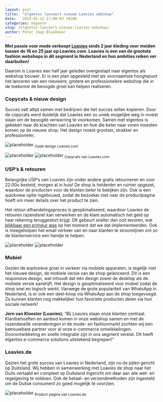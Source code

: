 ```yaml
---
layout: post
title:  "elgentos lanceert nieuwe Loavies webshop"
date:   2014-05-12 17:00:03 +0100
categories: magento
slug: /elgentos-lanceert-nieuwe-loavies-webshop/
author: Peter Jaap Blaakmeer
---
```

**Met passie voor mode verkoopt [Loavies](https://www.loavies.com/) sinds 2 jaar kleding voor meiden tussen de 16 en 25 jaar op Loavies.com. Loavies is een van de grootste fashion webshops in dit segment in Nederland en hun ambities reiken ver daarbuiten!**

Daarom is Loavies een half jaar geleden overgestapt naar elgentos als webshop bouwer. Er is een plan opgesteld met als voornaamste hoogtepunt het lanceren van een nieuwere, grotere en professionelere webshop die in de toekomst de beoogde groei kan helpen realiseren.


### Copycats & nieuw design
Succes valt altijd samen met bedrijven die het succes willen kopieren. Door de copycats werd duidelijk dat Loavies een zo uniek mogelijke weg in moest slaan om de beoogde verwarring te voorkomen. Samen met elgentos is gekeken naar de krachten van Loavies en hoe die beter naar voren moesten komen op de nieuwe shop. Het design moest grootser, strakker en professioneler.

![placeholder](http://placehold.it/800x400 "Product pagina van Loavies.de")
<sub>Oude design Loavies.com</sub>

![placeholder](http://placehold.it/800x400 "Product pagina van Loavies.de")
![placeholder](http://placehold.it/800x400 "Copycats van Loavies.com")
<sub>Copycats van Loavies.com</sub>

### USP’s & retouren
Belangrijke USP’s van Loavies zijn onder andere gratis retourneren en voor 22:00u besteld, morgen al in huis! De shop is helderder en ruimer opgezet, waardoor de producten voor de klanten beter te bekijken zijn. Ook is een quickview optie ingebouwd, zodat de bezoeker niet naar de productpagina hoeft om meer details over het product te zien.

Het retour-afhandelingsproces is geoptimaliseerd, waardoor Loavies de retouren razendsnel kan verwerken en de klant automatisch het geld op haar rekening teruggestort krijgt. Dit gebeurt sneller dan ooit tevoren, wat [blijkbaar een primeur was](http://www.twinklemagazine.nl/nieuws/2014/12/automatisch-retouren-crediteren-met-nieuwe-plug-in/index.xml) op het moment dat we dat implementeerden. Ook is meegeholpen het email verkeer van en naar klanten te stroomlijnen om zo de klantenservice een handje te helpen.

![placeholder](http://placehold.it/800x400 "Product pagina van Loavies.de")
![placeholder](http://placehold.it/800x400 "Product pagina van Loavies.de")

### Mobiel
Gezien de explosieve groei in verkeer via mobiele apparaten, is tegelijk met het nieuwe design, de mobiele versie van de shop gelanceerd. Dit is een responsive design, wat inhoudt dat één design zowel de desktop als de mobiele versie aandrijft. Het design is geoptimaliseerd voor mobiel zodat de shop snel en logisch werkt. Vanwege de grote populariteit van WhatsApp in Nederland, is er ook een deel-knop via WhatsApp aan de shop toegevoegd. Zo kunnen klanten nog makkelijker hun favoriete producten delen via hun sociale netwerk!

**Jorn van Klooster (Loavies)**; “Bij Loavies staan onze klanten centraal. Klantbehoeften en aanbod komen in onze webshop samen en met de razendsnelle veranderingen in de mode- en fashionmarkt zochten wij een betrouwbare partner voor al onze e-commerce ontwikkelingen. Doorontwikkeling en snelle integratie zijn in ons segment vereist. Dit heeft elgentos e-commerce solutions uitstekend begrepen!”


### Loavies.de
Gezien het grote succes van Loavies in Nederland, zijn nu de pijlen gericht op Duitsland. Wij hebben in samenwerking met Loavies de shop naar het Duits vertaald en compleet op Duitsland ingericht om daar aan alle wet- en regelgeving te voldoen. Ook de betaal- en verzendmethoden zijn ingesteld om de Duitse consument zo goed mogelijk te voorzien.

![placeholder](http://placehold.it/800x400 "Product pagina van Loavies.de")
<sub>Product pagina van Loavies.de</sub>